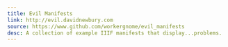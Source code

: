```yaml
---
title: Evil Manifests
link: http://evil.davidnewbury.com
source: https://www.github.com/workergnome/evil_manifests
desc: A collection of example IIIF manifests that display...problems.
---
```

